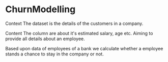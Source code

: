 # ChurnModelling

Context
The dataset is the details of the customers in a company.

Content
The column are about it's estimated salary, age etc. Aiming to provide all details about an employee.

Based upon data of employees of a bank we calculate whether a employee stands a chance to stay in the company or not.
